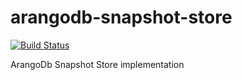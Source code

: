 # arangodb-snapshot-store

[![Build Status](https://travis-ci.org/prooph/arangodb-snapshot-store.svg?branch=master)](https://travis-ci.org/prooph/arangodb-snapshot-store)

ArangoDb Snapshot Store implementation

